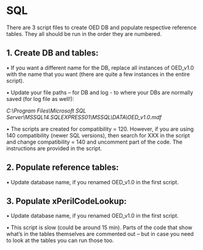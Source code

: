 # SQL

There are 3 script files to create OED DB and populate respective reference tables. They all should be run in the order they are numbered.

## 1. Create DB and tables:
•	If you want a different name for the DB, replace all instances of OED_v1.0 with the name that you want (there are quite a few instances in the entire script).

•	Update your file paths – for DB and log - to where your DBs are normally saved (for log file as well!):

*C:\Program Files\Microsoft SQL Server\MSSQL14.SQLEXPRESS01\MSSQL\DATA\OED_v1.0.mdf*
 
•	The scripts are created for compatibility = 120. However, if you are using 140 compatibility (newer SQL versions), then search for XXX in the script and change compatibility = 140 and uncomment part of the code. The instructions are provided in the script.

## 2. Populate reference tables:
•	Update database name, if you renamed OED_v1.0 in the first script.
 
 
## 3. Populate xPerilCodeLookup:
•	Update database name, if you renamed OED_v1.0 in the first script.

•	This script is slow (could be around 15 min). Parts of the code that show what’s in the tables themselves are commented out – but in case you need to look at the tables you can run those too.
